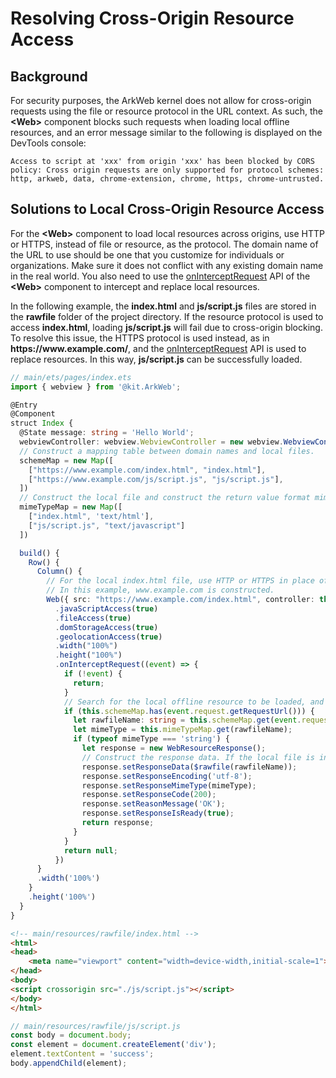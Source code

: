 # Resolving Cross-Origin Resource Access

## Background
For security purposes, the ArkWeb kernel does not allow for cross-origin requests using the file or resource protocol in the URL context. As such, the **\<Web>** component blocks such requests when loading local offline resources, and an error message similar to the following is displayed on the DevTools console:

```
Access to script at 'xxx' from origin 'xxx' has been blocked by CORS policy: Cross origin requests are only supported for protocol schemes: http, arkweb, data, chrome-extension, chrome, https, chrome-untrusted.
```

## Solutions to Local Cross-Origin Resource Access
For the **\<Web>** component to load local resources across origins, use HTTP or HTTPS, instead of file or resource, as the protocol. The domain name of the URL to use should be one that you customize for individuals or organizations. Make sure it does not conflict with any existing domain name in the real world. You also need to use the [onInterceptRequest](../reference/apis-arkweb/ts-basic-components-web.md#oninterceptrequest9) API of the **\<Web>** component to intercept and replace local resources.

In the following example, the **index.html** and **js/script.js** files are stored in the **rawfile** folder of the project directory. If the resource protocol is used to access **index.html**, loading **js/script.js** will fail due to cross-origin blocking. To resolve this issue, the HTTPS protocol is used instead, as in **https:\//www\.example.com/**, and the [onInterceptRequest](../reference/apis-arkweb/ts-basic-components-web.md#oninterceptrequest9) API is used to replace resources. In this way, **js/script.js** can be successfully loaded.


```ts
// main/ets/pages/index.ets
import { webview } from '@kit.ArkWeb';

@Entry
@Component
struct Index {
  @State message: string = 'Hello World';
  webviewController: webview.WebviewController = new webview.WebviewController();
  // Construct a mapping table between domain names and local files.
  schemeMap = new Map([
    ["https://www.example.com/index.html", "index.html"],
    ["https://www.example.com/js/script.js", "js/script.js"],
  ])
  // Construct the local file and construct the return value format mimeType.
  mimeTypeMap = new Map([
    ["index.html", 'text/html'],
    ["js/script.js", "text/javascript"]
  ])

  build() {
    Row() {
      Column() {
        // For the local index.html file, use HTTP or HTTPS in place of file or resource as the protocol and construct a custom domain name.
        // In this example, www.example.com is constructed.
        Web({ src: "https://www.example.com/index.html", controller: this.webviewController })
          .javaScriptAccess(true)
          .fileAccess(true)
          .domStorageAccess(true)
          .geolocationAccess(true)
          .width("100%")
          .height("100%")
          .onInterceptRequest((event) => {
            if (!event) {
              return;
            }
            // Search for the local offline resource to be loaded, and then intercept and replace the resource.
            if (this.schemeMap.has(event.request.getRequestUrl())) {
              let rawfileName: string = this.schemeMap.get(event.request.getRequestUrl())!;
              let mimeType = this.mimeTypeMap.get(rawfileName);
              if (typeof mimeType === 'string') {
                let response = new WebResourceResponse();
                // Construct the response data. If the local file is in rawfile, you can set the response data as follows:
                response.setResponseData($rawfile(rawfileName));
                response.setResponseEncoding('utf-8');
                response.setResponseMimeType(mimeType);
                response.setResponseCode(200);
                response.setReasonMessage('OK');
                response.setResponseIsReady(true);
                return response;
              }
            }
            return null;
          })
      }
      .width('100%')
    }
    .height('100%')
  }
}
```

```html
<!-- main/resources/rawfile/index.html -->
<html>
<head>
	<meta name="viewport" content="width=device-width,initial-scale=1">
</head>
<body>
<script crossorigin src="./js/script.js"></script>
</body>
</html>
```

```js
// main/resources/rawfile/js/script.js
const body = document.body;
const element = document.createElement('div');
element.textContent = 'success';
body.appendChild(element);
```

